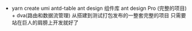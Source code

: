 #  
- yarn create umi antd-table
  ant design 组件库   ant design Pro (完整的项目) + dva(路由和数据流管理)
  从搭建到测试打包发布的一整套完整的项目  只需要站在巨人的肩膀上开发就好了

  